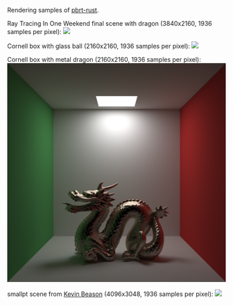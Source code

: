 Rendering samples of [pbrt-rust](https://github.com/w3ntao/pbrt-rust).

Ray Tracing In One Weekend final scene with dragon (3840x2160, 1936 samples per pixel):
![](test_case_rt_weekend_dragon_pt_1936.png)

Cornell box with glass ball (2160x2160, 1936 samples per pixel):
![](test_case_cornell_box_specular_next_event_estimation_1936.png)

Cornell box with metal dragon (2160x2160, 1936 samples per pixel):
![](test_case_cornell_box_metal_dragon_next_event_estimation_1936.png)

smallpt scene from [Kevin Beason](https://www.kevinbeason.com/smallpt/) (4096x3048, 1936 samples per pixel):
![](test_case_smallpt_1936.png)
